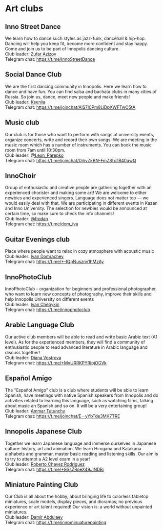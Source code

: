 # Art clubs

## Inno Street Dance  
We learn how to dance such styles as jazz-funk, dancehall & hip-hop. Dancing will help you keep fit, become more confident and stay happy. Come and join us to be part of Innopolis dancing culture.  
Club leader: [Zufar Azizov](http://t.me/hugowea)  
Telegram chat: https://t.me/InnoStreetDance

## Social Dance Club  
We are the first dancing community in Innopolis. Here we learn how to dance and have fun. You can find salsa and bachata clubs in many cities of Russia. So join us, dance, meet new people and make friends!  
Club leader: [Kseniia](http://t.me/Art_libra)  
Telegram chat: https://t.me/joinchat/AlS7I0Pm8LiDpXWFTwO5tA

## Music club  
Our club is for those who want to perform with songs at university events, organize concerts, write and record their own songs. We are meeting in the music room which has a number of instruments. You can book the music room from 7am until 10:30pm.  
Club leader: [@Leon\_Parepko](https://t.me/Leon_Parepko)  
Telegram chat: https://t.me/joinchat/DjhyZkBN-FmZStxTB40qwQ

## InnoChoir  
Group of enthusiastic and creative people are gathering together with an experienced chorister and making some art! We are welcome to either newbies and experienced singers. Language does not matter too — we would easily deal with that. We are participating in different events in Kazan and Inno University. The selection for newbies would be announced at certain time, so make sure to check the info channels!  
Club leader: [@frodan](http://t.me/frodan)  
Telegram chat: https://t.me/dom_iva

## Guitar Evenings club  
Place where people want to relax in cozy atmosphere with acoustic music  
Club leader: [Ivan Domrachev](https://t.me/dom_iva)  
Telegram chat: https://t.me/+-IQpNusznv1hMzAy

## InnoPhotoClub  
InnoPhotoClub - organization for beginners and professional photographer, who want to learn new concepts of photography, improve their skills and help Innopolis University on different events  
Club leader: [Ivan Chebykin](https://t.me/doechon)  
Telegram chat: https://t.me/innophotoclub

## Arabic Language Club  
Our active club members will be able to read and write basic Arabic text (A1 level). As for the experienced members, they will find a community of enthusiastic people to read advanced literature in Arabic language and discuss together!  
Club leader: [Diana Vostrova](https://t.me/diana_vostrova)  
Telegram chat: https://t.me/+MvURRKPYRlpjOGVk

## Español Amigo  
The "Español Amigo" club is a club where students will be able to learn Spanish, have meetings with native Spanish speakers from Innopolis and do activities related to learning this language, such as watching films, talking about music an Spanish and so on. It will be a very entertaining group!  
Club leader: [Ammar Tutunchy](http://t.me/AmmarMAlnajim)  
Telegram chat: https://t.me/joinchat/E--yYbTde3MK7TRE

## Innopolis Japanese Club  
Together we learn Japanese language and immerse ourselves in Japanese culture: history, art and animation. We learn Hirogana and Katakana alphabets and grammar, master basic reading and listening skills. Our aim is to try to attempt a A2 level exam in a year!  
Club leader: [Roberto Chavez Rodriguez](http://t.me/Robertkai)  
Telegram chat: https://t.me/+9SsZRoeX49JlNDBi

## Miniature Painting Club  
Our Club is all about the hobby, about bringing life to colorless tabletop miniatures, scale models, display pieces, and dioramas; no previous experience or art talent required! Our vision is: a world without unpainted miniatures.  
Club leader: [Damir Abdulaev](http://t.me/SpeedFireF)  
Telegram chat: https://t.me/innominuaturepainting

